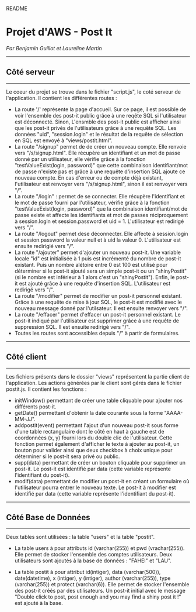 README


Projet d'AWS - Post It
======================
_Par Benjamin Guillot et Laureline Martin_


**************
 Côté serveur 
--------------
**************

Le coeur du projet se trouve dans le fichier "script.js", le coté serveur de l'application.
Il contient les différentes routes :
- La route '/' représente la page d'accueil. Sur ce page, il est possible de voir l'ensemble des post-it public grâce 
à une reqête SQL si l'utilisateur est déconnecté. Sinon, L'ensmble des post-it public est afficher ainsi que
les post-it privés de l'utilisateurs grâce à une requête SQL.
Les données "uid", "session.login" et le résultat de la requête de sélection en SQL est envoyé à "views/postit.html".
- La route "/signup" permet de de créer un nouveau compte. Elle renvoie vers "/s/signup.html". Elle récupère un 
identifiant et un mot de passe donné par un utilisateur, elle vérifie grâce à la fonction "testValueExist(login, password)"
que cette combinaison identifiant/mot de passe n'existe pas et grâce à une requête d'insertion SQL ajoute ce nouveau compte.
En cas d'erreur ou de compte déjà existant, l'utilisateur est renvoyer vers "/s/signup.html", sinon il est 
renvoyer vers "/".
- La route "/login" : permet de se connecter. Elle récupère l'identifiant et le mot de passe fourni par l'utilisateur,
vérifie grâce à la fonction "testValueExist(login, password)" que la combinaison identifiant/mot de passe existe et
affecte les identifiants et mot de passes réciproquement à session.login et session.password et uid = 1. L'utilisateur
est redirigé vers "/".
- La route "/logout" permet dese déconnecter. Elle affecte à session.login et session.password la valeur null et à uid la 
valeur 0. L'utilisateur est ensuite redirigié vers "/".
- La route "/ajouter" permet d'ajouter un nouveau post-it. Une variable locale "id" est initialisée à 1 puis est 
incrémenté du nombre de post-it existant. Puis un nombre alétoire entre 0 est 100 est utilisé pour déterminer si le post-it 
ajouté sera un simple post-it ou un "shinyPostit" (si le nombre est inférieur à 1 alors c'est un "shinyPostit"). Enfin,
le post-it est ajouté grâce à une requête d'insertion SQL. L'utilisateur est redirigé vers "/".
- La route "/modifier" permet de modifier un post-it personnel existant. Grâce à une requête de mise à jour SQL, le post-it est 
modifié avec le nouveau message donné par l'utilsateur. Il est ensuite renvoyer vers "/".
- La route "/effacer" permet d'effacer un post-it personnel existant. Le post-it indiqué par l'utilisateur est supprimer 
grâce à une requête de suppression SQL. Il est ensuite redirigé vers "/".
- Toutes les routes sont accessibles depuis "/" à partir de formulaires.



*************
 Côté client 
-------------
*************

Les fichiers présents dans le dossier "views" représentent la partie client de l'application. 
Les actions générées par le client sont gérés dans le fichier postit.js. Il contient les fonctions :
- initWindow() permettant de créer une table cliquable pour ajouter nos différents post-it.
- getDate() permettant d'obtenir la date courante sous la forme "AAAA-MM-JJ".
- addpostit(event) permettant l'ajout d'un nouveau post-it sous forme d'une table rectangulaire dont le côté en haut à
gauche est de coordonnées (x, y) fourni lors du double clic de l'utilisateur. Cette fonction permet également d'afficher
le texte à ajouter au post-it, un bouton pour valider ainsi que deux checkbox à choix unique pour déterminer si le post-it
sera privé ou public.
- supp(data) permettant de créer un bouton cliquable pour supprimer un post-it. Le post-it est identifié par data 
(cette variable représente l'identifiant du post-it).
- modif(data) permettant de modifier un post-it en créant un formulaire où l'utilisateur pourra entrer le nouveau 
texte. Le post-it à modifier est identifié par data (cette variable représente l'identifiant du post-it).



**********************
 Côté Base de Données 
----------------------
**********************

Deux tables sont utilisées : la table "users" et la table "postit".
- La table users à pour attributs id (varchar(255)) et pwd (vrachar(255)). Elle permet de stocker l'ensemble des 
comptes utilisateurs. Deux utilisateurs sont ajoutés à la base de données : "FAHEI" et "LAU".
* La table postit à pour attribut id(intiger), data (varchar(500)), date(datetime), x (intiger), y (intiger), author 
(varchar(255)), type (varchar(255)) et protect (varchar(6)). Elle permet de stocker l'ensemble des post-it créés par des 
utilisateurs. Un post-it initial avec le message "Double click to post, post enough and you may find a shiny post it !"
est ajouté à la base.
